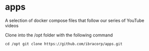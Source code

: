 # apps
A selection of docker compose files that follow our series of YouTube videos

Clone into the /opt folder with the following command

```
cd /opt git clone https://github.com/ibracorp/apps.git
```
